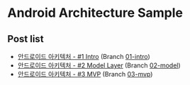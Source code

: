 # Android Architecture Sample

## Post list
- [안드로이드 아키텍처 - #1 Intro](https://jihoi-kang.medium.com/%EC%95%88%EB%93%9C%EB%A1%9C%EC%9D%B4%EB%93%9C-%EC%95%84%ED%82%A4%ED%85%8D%EC%B2%98-1-intro-5e6ed0103c85) (Branch [01-intro](https://github.com/jihoi-kang/AndroidArchitectureSample/tree/01-intro))
- [안드로이드 아키텍처 - #2 Model Layer](https://jihoi-kang.medium.com/%EC%95%88%EB%93%9C%EB%A1%9C%EC%9D%B4%EB%93%9C-%EC%95%84%ED%82%A4%ED%85%8D%EC%B2%98-2-model-layer-89be2992632e) (Branch [02-model](https://github.com/jihoi-kang/AndroidArchitectureSample/tree/02-model))
- [안드로이드 아키텍처 - #3 MVP](https://jihoi-kang.medium.com/%EC%95%88%EB%93%9C%EB%A1%9C%EC%9D%B4%EB%93%9C-%EC%95%84%ED%82%A4%ED%85%8D%EC%B2%98-3-mvp-b08362fc25b0) (Branch [03-mvp](https://github.com/jihoi-kang/AndroidArchitectureSample/tree/03-mvp))
